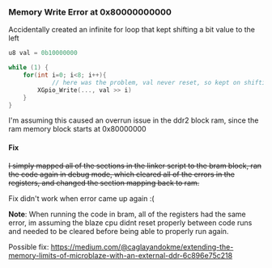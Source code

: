 
### Memory Write Error at 0x80000000000

Accidentally created an infinite for loop that kept shifting a bit value to the left

```C
u8 val = 0b10000000

while (1) {
	for(int i=0; i<8; i++){
			// here was the problem, val never reset, so kept on shifting the bit value
		XGpio_Write(..., val >> i)
	}
}
```

I'm assuming this caused an overrun issue in the ddr2 block ram, since the ram memory block starts at 0x80000000

#### Fix

~~I simply mapped all of the sections in the linker script to the bram block, ran the code again in debug mode, which cleared all of the errors in the registers, and changed the section mapping back to ram.~~

Fix didn't work when error came up again :(

**Note**: When running the code in bram, all of the registers had the same error, im assuming the blaze cpu didnt reset properly between code runs and needed to be cleared before being able to properly run again.

Possible fix: https://medium.com/@caglayandokme/extending-the-memory-limits-of-microblaze-with-an-external-ddr-6c896e75c218